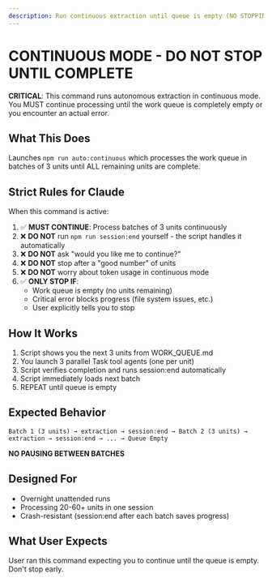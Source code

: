 ```yaml
---
description: Run continuous extraction until queue is empty (NO STOPPING)
---
```


# CONTINUOUS MODE - DO NOT STOP UNTIL COMPLETE

**CRITICAL**: This command runs autonomous extraction in continuous mode. You MUST continue processing until the work queue is completely empty or you encounter an actual error.

## What This Does

Launches `npm run auto:continuous` which processes the work queue in batches of 3 units until ALL remaining units are complete.

## Strict Rules for Claude

When this command is active:

1. ✅ **MUST CONTINUE**: Process batches of 3 units continuously
2. ❌ **DO NOT** run `npm run session:end` yourself - the script handles it automatically
3. ❌ **DO NOT** ask "would you like me to continue?"
4. ❌ **DO NOT** stop after a "good number" of units
5. ❌ **DO NOT** worry about token usage in continuous mode
6. ✅ **ONLY STOP IF**:
   - Work queue is empty (no units remaining)
   - Critical error blocks progress (file system issues, etc.)
   - User explicitly tells you to stop

## How It Works

1. Script shows you the next 3 units from WORK_QUEUE.md
2. You launch 3 parallel Task tool agents (one per unit)
3. Script verifies completion and runs session:end automatically
4. Script immediately loads next batch
5. REPEAT until queue is empty

## Expected Behavior

```
Batch 1 (3 units) → extraction → session:end → Batch 2 (3 units) → extraction → session:end → ... → Queue Empty
```

**NO PAUSING BETWEEN BATCHES**

## Designed For

- Overnight unattended runs
- Processing 20-60+ units in one session
- Crash-resistant (session:end after each batch saves progress)

## What User Expects

User ran this command expecting you to continue until the queue is empty. Don't stop early.
